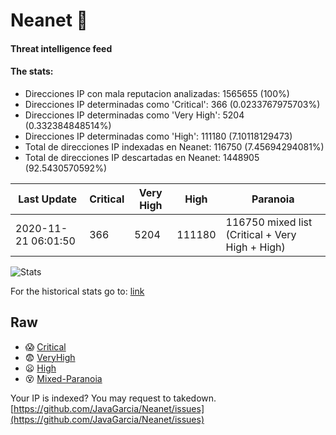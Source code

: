 # Neanet :hocho:
#### Threat intelligence feed
#### The stats:

- Direcciones IP con mala reputacion analizadas: 1565655 (100%)
- Direcciones IP determinadas como 'Critical':  366 (0.0233767975703%)
- Direcciones IP determinadas como 'Very High':  5204 (0.332384848514%)
- Direcciones IP determinadas como 'High':  111180 (7.10118129473)
- Total de direcciones IP indexadas en Neanet:  116750 (7.45694294081%)
- Total de direcciones IP descartadas en Neanet:  1448905 (92.5430570592%)

| Last Update | Critical | Very High | High | Paranoia |
| --- | --- | --- | --- | --- |
| 2020-11-21 06:01:50 | 366 | 5204 | 111180 | 116750 mixed list (Critical + Very High + High)|

![Stats](https://docs.google.com/spreadsheets/d/e/2PACX-1vSnaNMIXVabIpDJjufMlzH7poXnshF3mgd8Is1g9ytUEzVsP5my4Trn8f-xkoLLQ38xpL3HtmUexLo6/pubchart?oid=501124687&format=image)

For the historical stats go to: [link](/stats.csv)
## Raw
- :scream: [Critical](https://raw.githubusercontent.com/JavaGarcia/Neanet/master/blacklists/neanet_critical.txt)
- :fearful: [VeryHigh](https://raw.githubusercontent.com/JavaGarcia/Neanet/master/blacklists/neanet_veryHigh.txtt)
- :frowning: [High](https://raw.githubusercontent.com/JavaGarcia/Neanet/master/blacklists/neanet_high.txt)
- :dizzy_face: [Mixed-Paranoia](https://raw.githubusercontent.com/JavaGarcia/Neanet/master/blacklists/neanet_all.txt)


Your IP is indexed? You may request to takedown. [https://github.com/JavaGarcia/Neanet/issues](https://github.com/JavaGarcia/Neanet/issues)
























































































































































































































































































































































































































































































































































































































































































































































































































































































































































































































































































































































































































































































































































































































































































































































































































































































































































































































































































































































































































































































































































































































































































































































































